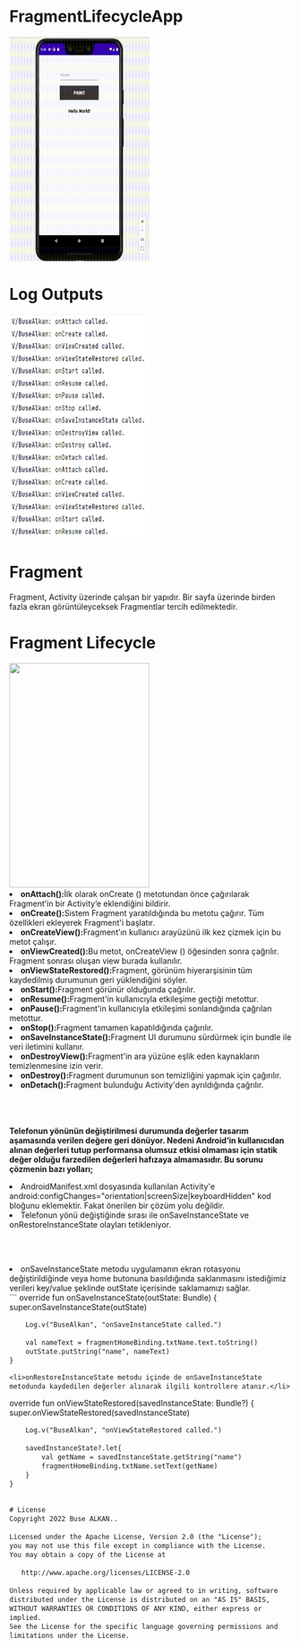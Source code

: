 # FragmentLifecycleApp
<img  height="400" width="250" src="https://raw.githubusercontent.com/FMSSBilisimAndroid/buse_alkan_odev3/main/buse_alkan_odev3_lifecycle/screens/lifecycle.gif"/>

# Log Outputs
<img  height="400" width="250" src="https://raw.githubusercontent.com/FMSSBilisimAndroid/buse_alkan_odev3/main/buse_alkan_odev3_lifecycle/screens/lifecycleLog.png"/>

# Fragment
<p>Fragment, Activity üzerinde çalışan bir yapıdır. Bir sayfa üzerinde birden fazla ekran görüntüleyceksek Fragmentlar tercih edilmektedir.

# Fragment Lifecycle
<img  height="400" width="250" src="https://raw.githubusercontent.com/FMSSBilisimAndroid/buse_alkan_odev3/buse_alkan_odev3_lifecycle/screens/fragment-view-lifecycle.png"/>
<li><b>onAttach():</b>İlk olarak onCreate () metotundan önce çağırılarak Fragment’in bir Activity’e eklendiğini bildirir.</li>
  
<li><b>onCreate():</b>Sistem Fragment yaratıldığında bu metotu çağırır. Tüm özellikleri ekleyerek Fragment'i başlatır.</li>
  
<li><b>onCreateView():</b>Fragment’ın kullanıcı arayüzünü ilk kez çizmek için bu metot çalışır.</li>
  
<li><b>onViewCreated():</b>Bu metot, onCreateView () öğesinden sonra çağrılır. Fragment sonrası 
oluşan view burada kullanılır.
</li>
  
<li><b>onViewStateRestored():</b>Fragment, görünüm hiyerarşisinin tüm kaydedilmiş durumunun geri yüklendiğini söyler.</li>
  
<li><b>onStart():</b>Fragment görünür olduğunda çağrılır.</li>
  
<li><b>onResume():</b>Fragment'in kullanıcıyla etkileşime geçtiği metottur.</li>
  
<li><b>onPause():</b>Fragment'in kullanıcıyla etkileşimi sonlandığında çağrılan metottur.</li>
  
<li><b>onStop():</b>Fragment tamamen kapatıldığında çağırılır.</li>
  
<li><b>onSaveInstanceState():</b>Fragment UI durumunu sürdürmek için bundle ile veri iletimini kullanır.</li>
   
<li><b>onDestroyView():</b>Fragment'in ara yüzüne eşlik eden kaynakların temizlenmesine izin verir.</li>

<li><b>onDestroy():</b>Fragment durumunun son temizliğini yapmak için çağırılır.</li>
  
<li><b>onDetach():</b>Fragment bulunduğu Activity'den ayrıldığında çağrılır.</li>
<br/><br/><br/>
<p><b>Telefonun yönünün değiştirilmesi durumunda değerler tasarım aşamasında verilen değere geri dönüyor. Nedeni Android‘in kullanıcıdan alınan değerleri tutup performansa olumsuz etkisi olmaması için statik değer olduğu farzedilen değerleri hafızaya almamasıdır. Bu sorunu çözmenin bazı yolları;</b></p>

<li>AndroidManifest.xml dosyasında kullanılan Activity'e android:configChanges="orientation|screenSize|keyboardHidden" kod bloğunu eklemektir. Fakat önerilen bir çözüm yolu değildir.</li>

<li>Telefonun yönü değiştiğinde sırası ile onSaveInstanceState ve onRestoreInstanceState olayları tetikleniyor.</li>

<br/><br/>
<li>onSaveInstanceState metodu uygulamanın ekran rotasyonu değiştirildiğinde veya home butonuna basıldığında saklanmasını istediğimiz verileri key/value şeklinde outState içerisinde saklamamızı sağlar.</li>
```
override fun onSaveInstanceState(outState: Bundle) {
        super.onSaveInstanceState(outState)

        Log.v("BuseAlkan", "onSaveInstanceState called.")

        val nameText = fragmentHomeBinding.txtName.text.toString()
        outState.putString("name", nameText)
    }
 ```
<li>onRestoreInstanceState metodu içinde de onSaveInstanceState metodunda kaydedilen değerler alınarak ilgili kontrollere atanır.</li>
 
  ```
 override fun onViewStateRestored(savedInstanceState: Bundle?) {
        super.onViewStateRestored(savedInstanceState)

        Log.v("BuseAlkan", "onViewStateRestored called.")

        savedInstanceState?.let{
            val getName = savedInstanceState.getString("name")
            fragmentHomeBinding.txtName.setText(getName)
        }
    }
```
  
# License
Copyright 2022 Buse ALKAN..

Licensed under the Apache License, Version 2.0 (the "License");
you may not use this file except in compliance with the License.
You may obtain a copy of the License at

   http://www.apache.org/licenses/LICENSE-2.0

Unless required by applicable law or agreed to in writing, software
distributed under the License is distributed on an "AS IS" BASIS,
WITHOUT WARRANTIES OR CONDITIONS OF ANY KIND, either express or implied.
See the License for the specific language governing permissions and
limitations under the License.

